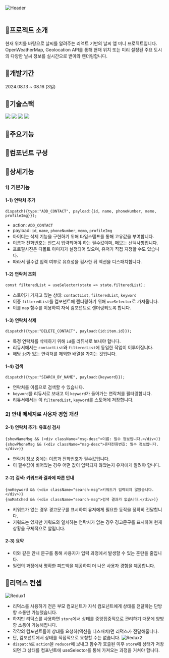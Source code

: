 ![Header](https://capsule-render.vercel.app/api?type=rect&color=06402b&text=Contacts&desc=연락처%20정보를%20관리하는%20전화번호부%20앱%20미니%20프로젝트&section=header&height=250&fontColor=ffffff&fontSize=60&fontAlignY=45&descAlignY=67&descSize=30)
<br><br>

## 📍프로젝트 소개
현재 위치를 바탕으로 날씨를 알려주는 리액트 기반의 날씨 앱 미니 프로젝트입니다. OpenWeatherMap, Geolocation API를 통해 현재 위치 또는 미리 설정된 주요 도시의 다양한 날씨 정보를 실시간으로 받아와 렌더링합니다.

## 📍개발기간
2024.08.13 ~ 08.16 (3일)

## 📍기술스택
<div>
	<img src="https://img.shields.io/badge/React-61DAFB?style=for-the-badge&logo=react&logoColor=black">
	<img src="https://img.shields.io/badge/Redux-764ABC?style=for-the-badge&logo=redux&logoColor=white">
	<img src="https://img.shields.io/badge/CSS-1572B6?style=for-the-badge&logo=css3&logoColor=white"> 
	<img src="https://img.shields.io/badge/API Call-E3695F?style=for-the-badge&logoColor=white"> 
</div>

## 📍주요기능

## 📍컴포넌트 구성

## 📍상세기능
### 1) 기본기능
#### 1-1) 연락처 추가
```
dispatch({type:"ADD_CONTACT", payload:{id, name, phoneNumber, memo, profileImg}});
```
- action: `ADD_CONTACT`
- payload: `id`, `name`, `phoneNumber`, `memo`, `profileImg`
- 아이디는 삭제 기능을 구현하기 위해 타임스탬프를 통해 고유값을 부여합니다.
- 이름과 전화번호는 반드시 입력되어야 하는 필수값이며, 메모는 선택사항입니다.
- 프로필사진은 디폴트 이미지가 설정되어 있으며, 유저가 직접 지정할 수도 있습니다.
- 따라서 필수값 입력 여부로 유효성을 검사한 뒤 액션을 디스패치합니다.

#### 1-2) 연락처 조회
```
const filteredList = useSelector(state => state.filteredList);
```
- 스토어가 가지고 있는 상태: `contactList`, `filteredList`, `keyword`
- 이중 `filteredList`를 컴포넌트에 렌더링하기 위해 `useSelector`로 가져옵니다.
- 이를 `map` 함수를 이용하여 자식 컴포넌트로 렌더링되도록 합니다.

#### 1-3) 연락처 삭제
```
dispatch({type:"DELETE_CONTACT", payload:{id:item.id}});
```
- 특정 연락처를 삭제하기 위해 `id`를 리듀서로 보내야 합니다.
- 리듀서에서는 `contactList`와 `filteredList`에 동일한 작업이 이루어집니다.
- 해당 `id`가 있는 연락처를 제외한 배열을 가지는 것입니다.

#### 1-4) 검색
```
dispatch({type:"SEARCH_BY_NAME", payload:{keyword}});
```
- 연락처를 이름으로 검색할 수 있습니다.
- `keyword`를 리듀서로 보내고 이 `keyword`가 들어가는 연락처를 필터링합니다.
- 리듀서에서는 이 `filteredList`, `keyword`를 스토어에 저장합니다.

### 2) 안내 메세지로 사용자 경험 개선
#### 2-1) 연락처 추가: 유효성 검사
```
{showNameMsg && (<div className="msg-desc">이름: 필수 정보입니다.</div>)}
{showPhoneMsg && (<div className="msg-desc">휴대전화번호: 필수 정보입니다.</div>)}
```
- 연락처 정보 중에는 이름과 전화번호가 필수값입니다.
- 이 필수값이 비어있는 경우 어떤 값이 입력되지 않았는지 유저에게 알려야 합니다.

#### 2-2) 검색: 키워드와 결과에 따른 안내
```
{noKeyword && (<div className="search-msg">키워드가 입력되지 않았습니다.</div>)}
{noMatched && (<div className="search-msg">검색 결과가 없습니다.</div>)}
```
- 키워드가 없는 경우 경고문구를 표시하여 유저에게 필요한 동작을 정확히 전달합니다.
- 키워드는 있지만 키워드와 일치하는 연락처가 없는 경우 경고문구를 표시하여 현재 상황을 구체적으로 알립니다.

#### 2-3) 요약
- 이와 같은 안내 문구를 통해 사용자가 입력 과정에서 발생할 수 있는 혼란을 줄입니다.
- 일련의 과정에서 명확한 피드백을 제공하여 더 나은 사용자 경험을 제공합니다.

## 📍리덕스 컨셉
![Redux1](https://github.com/user-attachments/assets/a1575b95-084f-4431-a12e-7c0a7bf7c147)
- 리덕스를 사용하기 전은 부모 컴포넌트가 자식 컴포넌트에게 상태를 전달하는 단방향 소통만 가능했습니다.
- 하지만 리덕스를 사용하면 `store`에서 상태를 중앙집중적으로 관리하기 때문에 양방향 소통이 가능해집니다.
- 각각의 컴포넌트들이 상태를 요청하(액션을 디스패치)면 리덕스가 전달해줍니다.
- 단, 컴포넌트에서 상태를 직접적으로 요청할 수는 없습니다.
![Redux2](https://img1.daumcdn.net/thumb/R1280x0/?scode=mtistory2&fname=https%3A%2F%2Fblog.kakaocdn.net%2Fdn%2FdKSDm4%2FbtsI06pfbTM%2FlwpYgCs0ahOavdCQkMVDy0%2Fimg.png)
- `dispatch`로 `action`을 `reducer`에 보내고 함수가 호출된 이후 `store`에 상태가 저장되면 그 상태를 컴포넌트에 useSelector를 통해 가져오는 과정을 거쳐야 합니다.
